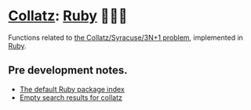 # [Collatz](https://github.com/Skenvy/Collatz): [Ruby](https://github.com/Skenvy/Collatz/tree/main/ruby) 🔻💎🔻
Functions related to [the Collatz/Syracuse/3N+1 problem](https://en.wikipedia.org/wiki/Collatz_conjecture), implemented in [Ruby](https://www.ruby-lang.org/).
## Pre development notes.
* [The default Ruby package index](https://rubygems.org/)
* [Empty search results for collatz](https://rubygems.org/search?query=collatz)
